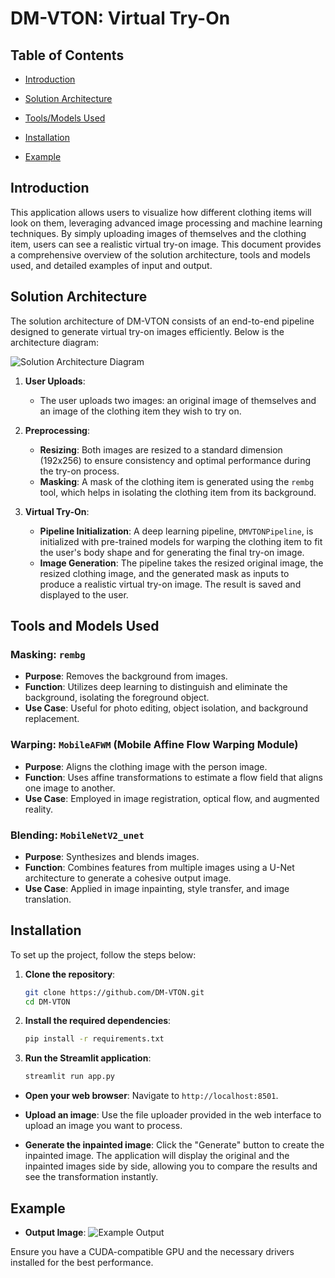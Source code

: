 # DM-VTON: Virtual Try-On

## Table of Contents

- [Introduction](#introduction)
  
- [Solution Architecture](#solution-architecture)
  
- [Tools/Models Used](#toolsmodels-used)

- [Installation](#installation-used)
  
- [Example](#example)


## Introduction

This application allows users to visualize how different clothing items will look on them, leveraging advanced image processing and machine learning techniques. By simply uploading images of themselves and the clothing item, users can see a realistic virtual try-on image. This document provides a comprehensive overview of the solution architecture, tools and models used, and detailed examples of input and output.

## Solution Architecture

The solution architecture of DM-VTON consists of an end-to-end pipeline designed to generate virtual try-on images efficiently. Below is the architecture diagram:

![Solution Architecture Diagram]()

1. **User Uploads**:
    - The user uploads two images: an original image of themselves and an image of the clothing item they wish to try on.

2. **Preprocessing**:
    - **Resizing**: Both images are resized to a standard dimension (192x256) to ensure consistency and optimal performance during the try-on process.
    - **Masking**: A mask of the clothing item is generated using the `rembg` tool, which helps in isolating the clothing item from its background.

3. **Virtual Try-On**:
    - **Pipeline Initialization**: A deep learning pipeline, `DMVTONPipeline`, is initialized with pre-trained models for warping the clothing item to fit the user's body shape and for generating the final try-on image.
    - **Image Generation**: The pipeline takes the resized original image, the resized clothing image, and the generated mask as inputs to produce a realistic virtual try-on image. The result is saved and displayed to the user.

## Tools and Models Used

### Masking: `rembg`
- **Purpose**: Removes the background from images.
- **Function**: Utilizes deep learning to distinguish and eliminate the background, isolating the foreground object.
- **Use Case**: Useful for photo editing, object isolation, and background replacement.

### Warping: `MobileAFWM` (Mobile Affine Flow Warping Module)
- **Purpose**: Aligns the clothing image with the person image.
- **Function**: Uses affine transformations to estimate a flow field that aligns one image to another.
- **Use Case**: Employed in image registration, optical flow, and augmented reality.

### Blending: `MobileNetV2_unet`
- **Purpose**: Synthesizes and blends images.
- **Function**: Combines features from multiple images using a U-Net architecture to generate a cohesive output image.
- **Use Case**: Applied in image inpainting, style transfer, and image translation.


## Installation

To set up the project, follow the steps below:

1. **Clone the repository**:
   ```sh
   git clone https://github.com/DM-VTON.git
   cd DM-VTON
   ```

2. **Install the required dependencies**:
   ```sh
   pip install -r requirements.txt
   ```

3. **Run the Streamlit application**:
   ```sh
   streamlit run app.py
   ```

- **Open your web browser**: Navigate to `http://localhost:8501`.

- **Upload an image**: Use the file uploader provided in the web interface to upload an image you want to process.

- **Generate the inpainted image**: Click the "Generate" button to create the inpainted image. The application will display the original and the inpainted images side by side, allowing you to compare the results and see the transformation instantly.

## Example

- **Output Image**:
  ![Example Output]()


Ensure you have a CUDA-compatible GPU and the necessary drivers installed for the best performance.


